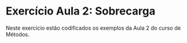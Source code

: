 # Exercício Aula 2: Sobrecarga

Neste exercício estão codificados os exemplos da Aula 2 do curso de Métodos.